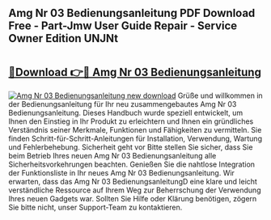 ## Amg Nr 03 Bedienungsanleitung PDF Download Free - Part-Jmw User Guide Repair - Service Owner Edition UNJNt

# <h2><a href="http://df3yfb.blite.top/?on=Amg+Nr+03+Bedienungsanleitung">🔗Download 👉🔴 Amg Nr 03 Bedienungsanleitung</a></h2>

[![Amg Nr 03 Bedienungsanleitung new download](https://i.imgur.com/lujVjoI.png)](http://df3yfb.blite.top/?on=Amg+Nr+03+Bedienungsanleitung)
Grüße und willkommen in der Bedienungsanleitung für Ihr neu zusammengebautes Amg Nr 03 Bedienungsanleitung. Dieses Handbuch wurde speziell entwickelt, um Ihnen den Einstieg in Ihr Produkt zu erleichtern und Ihnen ein gründliches Verständnis seiner Merkmale, Funktionen und Fähigkeiten zu vermitteln. Sie finden Schritt-für-Schritt-Anleitungen für Installation, Verwendung, Wartung und Fehlerbehebung. Sicherheit geht vor Bitte stellen Sie sicher, dass Sie beim Betrieb Ihres neuen Amg Nr 03 Bedienungsanleitung alle Sicherheitsvorkehrungen beachten. Genießen Sie die nahtlose Integration der Funktionsliste in Ihr neues Amg Nr 03 Bedienungsanleitung. Wir erwarten, dass das Amg Nr 03 BedienungsanleitungD eine klare und leicht verständliche Ressource auf Ihrem Weg zur Beherrschung der Verwendung Ihres neuen Gadgets war. Sollten Sie Hilfe oder Klärung benötigen, zögern Sie bitte nicht, unser Support-Team zu kontaktieren.
